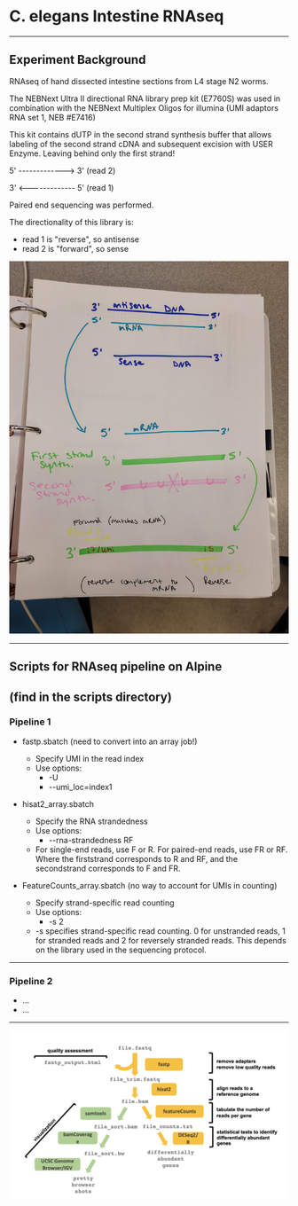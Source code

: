 # C. elegans Intestine RNAseq

---
## Experiment Background

RNAseq of hand dissected intestine sections from L4 stage N2 worms.

The NEBNext Ultra II directional RNA library prep kit (E7760S) was used in combination with the NEBNext Multiplex Oligos for illumina (UMI adaptors RNA set 1, NEB #E7416)

This kit contains dUTP in the second strand synthesis buffer that allows labeling of the second strand cDNA and subsequent excision with USER Enzyme. Leaving behind only the first strand! 


5' -------------> 3'  (read 2)

3' <------------- 5'  (read 1)


Paired end sequencing was performed.

The directionality of this library is: 
  - read 1 is "reverse", so antisense 
  - read 2 is "forward", so sense
  
![](RNA_strandedness_scheme.jpg)

---

## Scripts for RNAseq pipeline on Alpine 

## (find in the scripts directory)

### Pipeline 1

- fastp.sbatch (need to convert into an array job!) 
  - Specify UMI in the read index
  - Use options: 
    - -U 
    - --umi_loc=index1

- hisat2_array.sbatch 
  - Specify the RNA strandedness
  - Use options: 
    - --rna-strandedness RF
  - For single-end reads, use F or R. For paired-end reads, use FR or RF. Where the firststrand corresponds to R and RF, and the secondstrand corresponds to F and FR.

- FeatureCounts_array.sbatch   (no way to account for UMIs in counting) 
  - Specify strand-specific read counting 
  - Use options: 
    - -s 2
  - -s specifies strand-specific read counting. 0 for unstranded reads, 1 for stranded reads and 2 for reversely stranded reads. This depends on the library used in the sequencing protocol.
  
---

### Pipeline 2

- ...
- ... 


--- 

![](pipeline.png)

